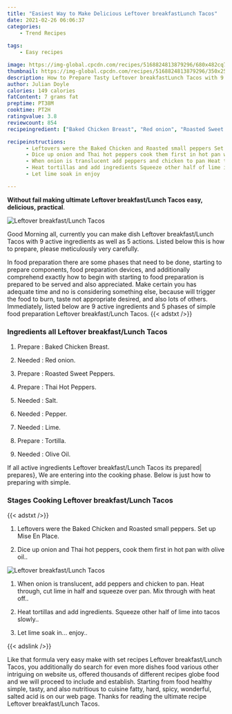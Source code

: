 ```yaml
---
title: "Easiest Way to Make Delicious Leftover breakfastLunch Tacos"
date: 2021-02-26 06:06:37
categories:
    - Trend Recipes
    
tags:
    - Easy recipes

image: https://img-global.cpcdn.com/recipes/5168824813879296/680x482cq70/leftover-breakfastlunch-tacos-recipe-main-photo.jpg
thumbnail: https://img-global.cpcdn.com/recipes/5168824813879296/350x250cq70/leftover-breakfastlunch-tacos-recipe-main-photo.jpg
description: How to Prepare Tasty Leftover breakfastLunch Tacos with 9 ingredients and 5 stages of easy cooking.
author: Julian Doyle
calories: 149 calories
fatContent: 7 grams fat
preptime: PT38M
cooktime: PT2H
ratingvalue: 3.8
reviewcount: 854
recipeingredient: ["Baked Chicken Breast", "Red onion", "Roasted Sweet Peppers", "Thai Hot Peppers", "Salt", "Pepper", "Lime", "Tortilla", "Olive Oil"]

recipeinstructions: 
      - Leftovers were the Baked Chicken and Roasted small peppers Set up Mise En Place 
      - Dice up onion and Thai hot peppers cook them first in hot pan with olive oil 
      - When onion is translucent add peppers and chicken to pan Heat through cut lime in half and squeeze over pan Mix through with heat off 
      - Heat tortillas and add ingredients Squeeze other half of lime into tacos slowly 
      - Let lime soak in enjoy

---
```




**Without fail making ultimate Leftover breakfast/Lunch Tacos easy, delicious, practical**. 


![Leftover breakfast/Lunch Tacos](https://img-global.cpcdn.com/recipes/5168824813879296/680x482cq70/leftover-breakfastlunch-tacos-recipe-main-photo.jpg "Leftover breakfast/Lunch Tacos")




Good Morning all, currently you can make dish Leftover breakfast/Lunch Tacos with 9 active ingredients as well as 5 actions. Listed below this is how to prepare, please meticulously very carefully.

In food preparation there are some phases that need to be done, starting to prepare components, food preparation devices, and additionally comprehend exactly how to begin with starting to food preparation is prepared to be served and also appreciated. Make certain you has adequate time and no is considering something else, because will trigger the food to burn, taste not appropriate desired, and also lots of others. Immediately, listed below are 9 active ingredients and 5 phases of simple food preparation Leftover breakfast/Lunch Tacos.
{{< adstxt />}}

### Ingredients all Leftover breakfast/Lunch Tacos


1. Prepare  : Baked Chicken Breast.

1. Needed  : Red onion.

1. Prepare  : Roasted Sweet Peppers.

1. Prepare  : Thai Hot Peppers.

1. Needed  : Salt.

1. Needed  : Pepper.

1. Needed  : Lime.

1. Prepare  : Tortilla.

1. Needed  : Olive Oil.



If all active ingredients Leftover breakfast/Lunch Tacos its prepared| prepares}, We are entering into the cooking phase. Below is just how to preparing with simple.

### Stages Cooking Leftover breakfast/Lunch Tacos

{{< adstxt />}}


1. Leftovers were the Baked Chicken and Roasted small peppers. Set up Mise En Place.



1. Dice up onion and Thai hot peppers, cook them first in hot pan with olive oil..



![Leftover breakfast/Lunch Tacos](https://img-global.cpcdn.com/steps/5811697045471232/160x128cq70/leftover-breakfastlunch-tacos-recipe-step-2-photo.jpg" "Leftover breakfast/Lunch Tacos")



1. When onion is translucent, add peppers and chicken to pan. Heat through, cut lime in half and squeeze over pan. Mix through with heat off..



1. Heat tortillas and add ingredients. Squeeze other half of lime into tacos slowly..



1. Let lime soak in... enjoy..





{{< adslink />}}

Like that formula very easy make with set recipes Leftover breakfast/Lunch Tacos, you additionally do search for even more dishes food various other intriguing on website us, offered thousands of different recipes globe food and we will proceed to include and establish. Starting from food healthy simple, tasty, and also nutritious to cuisine fatty, hard, spicy, wonderful, salted acid is on our web page. Thanks for reading the ultimate recipe Leftover breakfast/Lunch Tacos.
